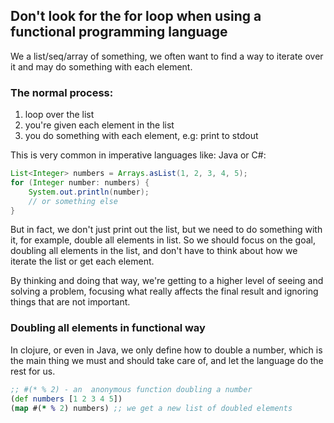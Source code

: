 ## Don't look for the for loop when using a functional programming language

We a list/seq/array of something, we often want to find a way to
iterate over it and may do something with each element.

### The normal process:

1. loop over the list
2. you're given each element in the list
3. you do something with each element, e.g: print to stdout 

This is very common in imperative languages like: Java or C#:

```java
List<Integer> numbers = Arrays.asList(1, 2, 3, 4, 5);
for (Integer number: numbers) {
    System.out.println(number);
    // or something else
}
```
But in fact, we don't just print out the list, but we need to do something with it,
for example, double all elements in list.
So we should focus on the goal, doubling all elements in the list, 
and don't have to think about how we iterate the list or get each element.

By thinking and doing that way, we're getting to a higher level of seeing and solving a problem, 
focusing what really affects the final result and ignoring things that are not important.

### Doubling all elements in functional way

In clojure, or even in Java, we only define how to double a number, 
which is the main thing we must and should take care of, and let the language do the rest for us.

```clojure
;; #(* % 2) - an  anonymous function doubling a number
(def numbers [1 2 3 4 5])
(map #(* % 2) numbers) ;; we get a new list of doubled elements
```



